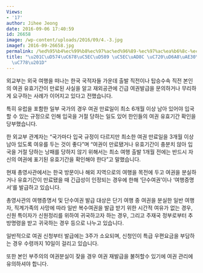 ```yaml
---
Views:
- '17'
author: Jihee Jeong
date: 2016-09-06 17:40:59
id: 26658
image: /wp-content/uploads/2016/09/4.-3.jpg
imagef: 2016-09-26658.jpg
permalink: /%ed%95%b4%ec%99%b8%ec%97%ac%ed%96%89-%ec%97%ac%ea%b6%8c-%ec%9c%a0%ed%9a%a8%ea%b8%b0%ea%b0%84-%ed%99%95%ec%9d%b8/
title: "\u201C\uD574\uC678\uC5EC\uD589 \uC5EC\uAD8C \uC720\uD6A8\uAE30\uAC04 \uD655\
  \uC778\u201D"
---
```


외교부는 외국 여행을 떠나는 한국 국적자들 가운데 출발 직전이나 탑승수속 직전 본인의 여권 유효기간이 만료된 사실을 알고 재외공관에 긴급 여권발급을 문의하거나 무리하게 요구하는 사례가 이어지고 있다고 전했습니다.

특히 유럽을 포함한 일부 국가의 경우 여권 만료일이 최소 6개월 이상 남아 있어야 입국할 수 있는 규정으로 인해 입국을 거절 당하는 일도 있어 한인들의 여권 유효기간 확인을 당부했습니다.

한 외교부 관계자는 “국가마다 입국 규정이 다르지만 최소한 여권 만료일을 3개월 이상 남아 있도록 여유를 두는 것이 좋다”며 “여권이 만료됐거나 유효기간이 충분치 않아 입국을 거절 당하는 낭패를 당하지 않기 위해서는 최소 여행 출발 1개월 전에는 반드시 자신의 여권에 표기된 유효기간을 확인해야 한다”고 말했습니다.

현재 총영사관에서는 한국 방문이나 해외 지역으로의 여행을 목전에 두고 여권을 분실하거나 유효기간이 만료됐을 때 긴급성이 인정되는 경우에 한해 ‘단수여권’이나 ‘여행증명서’를 발급하고 있습니다.

총영사관의 여행증명서 및 단수여권 발급 대상은 단기 여행 중 여권을 분실한 일반 여행자, 직계가족의 사망에 따라 일반 복수여권을 발급 받기 위한 시간적 여유가 없는 경우, 신원 특이자가 신원정리를 위하여 귀국하고자 하는 경우, 그리고 주재국 정부로부터 추방명령을 받고 귀국하는 경우 등으로 나누고 있습니다.

일반적으로 여권 신청부터 발급에는 3주가 소요되며, 신청인이 특급 우편요금을 부담하는 경우 수령까지 10일이 걸리고 있습니다.

또한 본인 부주의의 여권분실이 잦을 경우 여권 재발급을 불허할수 있기에 여권 관리에 유의하셔야 합니다.